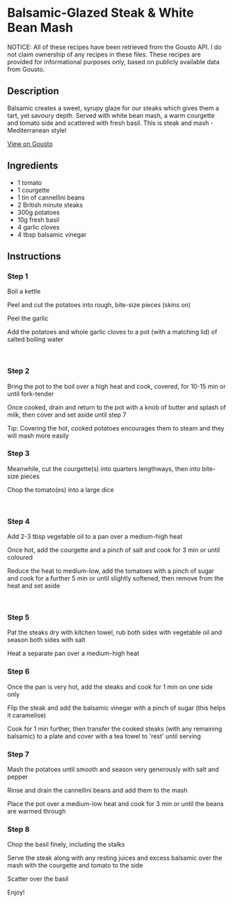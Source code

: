 # Balsamic-Glazed Steak & White Bean Mash

NOTICE: All of these recipes have been retrieved from the Gousto API. I do not claim ownership of any recipes in these files. These recipes are provided for informational purposes only, based on publicly available data from Gousto.

## Description

Balsamic creates a sweet, syrupy glaze for our steaks which gives them a tart, yet savoury depth. Served with white bean mash, a warm courgette and tomato side and scattered with fresh basil. This is steak and mash - Mediterranean style!

[View on Gousto](https://www.gousto.co.uk/recipes/cookbook/balsamic-glazed-steak-white-bean-mash)

## Ingredients

- 1 tomato
- 1 courgette 
- 1 tin of cannellini beans
- 2 British minute steaks
- 300g potatoes
- 10g fresh basil
- 4 garlic cloves
- 4 tbsp balsamic vinegar

## Instructions


### Step 1

Boil a kettle&nbsp;


Peel and cut the potatoes into rough, bite-size pieces (skins on)


Peel the garlic


Add the potatoes and whole garlic cloves to a pot (with a matching lid) of salted boiling water


&nbsp;


### Step 2

Bring the pot to the boil over a high heat and cook, covered, for 10-15 min or until fork-tender&nbsp;


Once cooked, drain and return to the pot with a knob of butter and splash of milk, then cover and set aside until step 7&nbsp;


Tip: Covering the hot, cooked potatoes encourages them to steam and they will mash more easily


### Step 3

Meanwhile, cut the courgette<span class="text-danger">(s)</span> into quarters lengthways, then into bite-size pieces


Chop the tomato<span class="text-danger">(es)</span> into a large dice


&nbsp;


### Step 4

Add 2-3 tbsp vegetable oil to a pan over a medium-high heat


Once hot, add the courgette and a pinch of salt and cook for 3 min or until coloured


Reduce the heat to medium-low, add the tomatoes with a pinch of sugar and cook for a further 5 min or until slightly softened, then remove from the heat and set aside


&nbsp;


### Step 5

Pat the steaks dry with kitchen towel, rub both sides with vegetable oil and season both sides with salt


Heat a separate pan over a medium-high heat


### Step 6

Once the pan is very hot, add the steaks and cook for 1 min on one side only


Flip the steak and add the balsamic vinegar with a pinch of sugar (this helps it caramelise)&nbsp;


Cook for 1 min further, then transfer the cooked steaks (with any remaining balsamic) to a plate and cover with a tea towel to 'rest' until serving


### Step 7

Mash the potatoes until smooth and season very generously with salt and pepper


Rinse and drain the cannellini beans and add them to the mash


Place the pot over a medium-low heat and cook for 3 min or until the beans are warmed through

### Step 8

Chop the basil finely, including the stalks&nbsp;


Serve the steak along with any resting juices and excess balsamic over the mash with the courgette and tomato to the side


Scatter over the basil


Enjoy!

